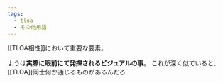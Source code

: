 ```yaml
---
tags:
  - tloa
  - その他用語
---
```

[[TLOA相性]]において重要な要素。

ようは**実際に眼前にて発揮されるビジュアルの事**。
これが深く似ていると、[[TLOA]]同士何か通じるものがあるんだろ